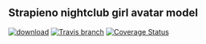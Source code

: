 Strapieno nightclub girl avatar model
-------

[![download](https://img.shields.io/packagist/dt/strapieno/str-nightclub-girl-avatar-model.svg?maxAge=2592000)](https://packagist.org/packages/strapieno/str-nightclub-girl-avatar-model)
[![Travis branch](https://img.shields.io/travis/strapieno/str-nightclub-girl-avatar-model/develop.svg?maxAge=2592000)]() 
[![Coverage Status](https://img.shields.io/coveralls/strapieno/str-nightclub-girl-avatar-model/develop.svg?style=flat-square)](https://coveralls.io/strapieno/str-nightclub-girl-avatar-model) 
